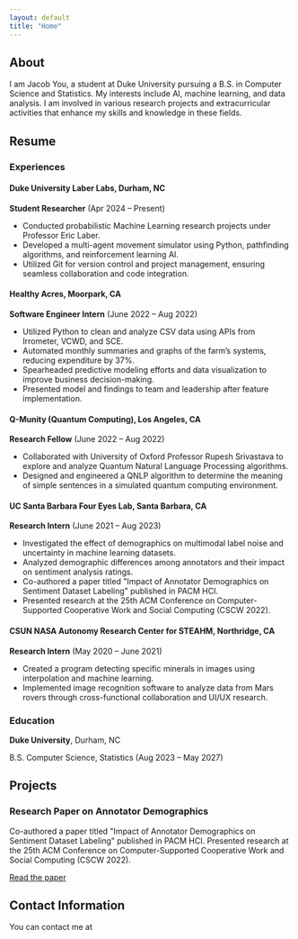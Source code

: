 ```yaml
---
layout: default
title: "Home"
---
```


<section id="about" class="section-about">
  <h2>About</h2>
  <p>I am Jacob You, a student at Duke University pursuing a B.S. in Computer Science and Statistics. My interests include AI, machine learning, and data analysis. I am involved in various research projects and extracurricular activities that enhance my skills and knowledge in these fields.</p>
</section>

<section id="resume" class="section-resume">
  <h2>Resume</h2>
  <h3>Experiences</h3>
  <h4>Duke University Laber Labs, Durham, NC</h4>
  <p><strong>Student Researcher</strong> (Apr 2024 – Present)</p>
  <ul>
    <li>Conducted probabilistic Machine Learning research projects under Professor Eric Laber.</li>
    <li>Developed a multi-agent movement simulator using Python, pathfinding algorithms, and reinforcement learning AI.</li>
    <li>Utilized Git for version control and project management, ensuring seamless collaboration and code integration.</li>
  </ul>

  <h4>Healthy Acres, Moorpark, CA</h4>
  <p><strong>Software Engineer Intern</strong> (June 2022 – Aug 2022)</p>
  <ul>
    <li>Utilized Python to clean and analyze CSV data using APIs from Irrometer, VCWD, and SCE.</li>
    <li>Automated monthly summaries and graphs of the farm’s systems, reducing expenditure by 37%.</li>
    <li>Spearheaded predictive modeling efforts and data visualization to improve business decision-making.</li>
    <li>Presented model and findings to team and leadership after feature implementation.</li>
  </ul>

  <h4>Q-Munity (Quantum Computing), Los Angeles, CA</h4>
  <p><strong>Research Fellow</strong> (June 2022 – Aug 2022)</p>
  <ul>
    <li>Collaborated with University of Oxford Professor Rupesh Srivastava to explore and analyze Quantum Natural Language Processing algorithms.</li>
    <li>Designed and engineered a QNLP algorithm to determine the meaning of simple sentences in a simulated quantum computing environment.</li>
  </ul>

  <h4>UC Santa Barbara Four Eyes Lab, Santa Barbara, CA</h4>
  <p><strong>Research Intern</strong> (June 2021 – Aug 2023)</p>
  <ul>
    <li>Investigated the effect of demographics on multimodal label noise and uncertainty in machine learning datasets.</li>
    <li>Analyzed demographic differences among annotators and their impact on sentiment analysis ratings.</li>
    <li>Co-authored a paper titled "Impact of Annotator Demographics on Sentiment Dataset Labeling" published in PACM HCI.</li>
    <li>Presented research at the 25th ACM Conference on Computer-Supported Cooperative Work and Social Computing (CSCW 2022).</li>
  </ul>

  <h4>CSUN NASA Autonomy Research Center for STEAHM, Northridge, CA</h4>
  <p><strong>Research Intern</strong> (May 2020 – June 2021)</p>
  <ul>
    <li>Created a program detecting specific minerals in images using interpolation and machine learning.</li>
    <li>Implemented image recognition software to analyze data from Mars rovers through cross-functional collaboration and UI/UX research.</li>
  </ul>

  <h3>Education</h3>
  <p><strong>Duke University</strong>, Durham, NC</p>
  <p>B.S. Computer Science, Statistics (Aug 2023 – May 2027)</p>
</section>

<section id="projects" class="section-projects">
  <h2>Projects</h2>
  <h3>Research Paper on Annotator Demographics</h3>
  <p>Co-authored a paper titled "Impact of Annotator Demographics on Sentiment Dataset Labeling" published in PACM HCI. Presented research at the 25th ACM Conference on Computer-Supported Cooperative Work and Social Computing (CSCW 2022).</p>
  <p><a href="https://doi.org/10.1145/3555632">Read the paper</a></p>
</section>

<section id="contact" class="section-contact">
  <h2>Contact Information</h2>
  <p>You can contact me at <a href="mailto:{{ site.email